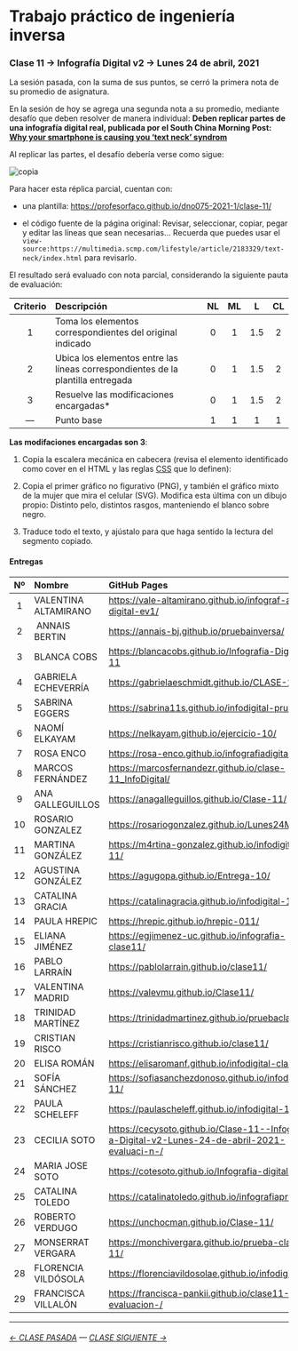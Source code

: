 # Trabajo práctico de ingeniería inversa

### Clase 11 → Infografía Digital v2 → Lunes 24 de abril, 2021

La sesión pasada, con la suma de sus puntos, se cerró la primera nota de su promedio de asignatura. 

En la sesión de hoy se agrega una segunda nota a su promedio, mediante desafío que deben resolver de manera individual: **Deben replicar partes de una infografía digital real, publicada por el South China Morning Post: [Why your smartphone is causing you ‘text neck’ syndrom](https://multimedia.scmp.com/lifestyle/article/2183329/text-neck/index.html)**

Al replicar las partes, el desafío debería verse como sigue: 

![copia](https://raw.githubusercontent.com/profesorfaco/dno075-2021-1/main/clase-11/copia.png)

Para hacer esta réplica parcial, cuentan con:

- una plantilla: https://profesorfaco.github.io/dno075-2021-1/clase-11/

- el código fuente de la página original: Revisar, seleccionar, copiar, pegar y editar las líneas que sean necesarias… Recuerda que puedes usar el `view-source:https://multimedia.scmp.com/lifestyle/article/2183329/text-neck/index.html` para revisarlo.

El resultado será evaluado con nota parcial, considerando la siguiente pauta de evaluación:

| Criterio | Descripción           | NL | ML | L | CL |
|:--------:|:----------------------|:-----:|:-----:|:-----:|:-----:|
| 1        | Toma los elementos correspondientes del original indicado | 0 | 1 | 1.5 | 2 |
| 2        | Ubica los elementos  entre las líneas correspondientes de la plantilla entregada  | 0 | 1 | 1.5 | 2 |
| 3        | Resuelve las modificaciones encargadas*  | 0 | 1 | 1.5 | 2 |
| —        | Punto base            | 1  | 1 | 1 | 1   |

**Las modifaciones encargadas son 3**:

1) Copia la escalera mecánica en cabecera (revisa el elemento identificado como cover en el HTML y las reglas [CSS](https://multimedia.scmp.com/lifestyle/article/2183329/text-neck/css/graphics.css) que lo definen):

2) Copia el primer gráfico no figurativo (PNG), y también el gráfico mixto de la mujer que mira el celular (SVG). Modifica esta última con un dibujo propio: Distinto pelo, distintos rasgos, manteniendo el blanco sobre negro. 

3) Traduce todo el texto, y ajústalo para que haga sentido la lectura del segmento copiado.


#### Entregas

| Nº   | Nombre | GitHub Pages |
|:-----:|:-----|:-------------|
| 1  | VALENTINA ALTAMIRANO | https://vale-altamirano.github.io/infograf-a-digital-ev1/ |
| 2  | ANNAIS BERTIN | https://annais-bj.github.io/pruebainversa/ |
| 3  | BLANCA COBS | https://blancacobs.github.io/Infografia-Digital-11 |
| 4	 | GABRIELA ECHEVERRÍA | https://gabrielaeschmidt.github.io/CLASE-11/ |
| 5	 | SABRINA EGGERS | https://sabrina11s.github.io/infodigital-prueba1/ |
| 6	 | NAOMÍ ELKAYAM | https://nelkayam.github.io/ejercicio-10/ |
| 7	 | ROSA ENCO | https://rosa-enco.github.io/infografiadigital-11/ |
| 8	 | MARCOS FERNÁNDEZ | https://marcosfernandezr.github.io/clase-11_InfoDigital/ |
| 9	 |  ANA GALLEGUILLOS | https://anagalleguillos.github.io/Clase-11/ |
| 10 |	ROSARIO GONZALEZ | https://rosariogonzalez.github.io/Lunes24Mayo/ |
| 11 |	MARTINA GONZÁLEZ | https://m4rtina-gonzalez.github.io/infodigital-11/ |
| 12 |	AGUSTINA GONZÁLEZ | https://agugopa.github.io/Entrega-10/ |
| 13 |	CATALINA GRACIA | https://catalinagracia.github.io/infodigital-11/ |
| 14 |	PAULA HREPIC | https://hrepic.github.io/hrepic-011/ |
| 15 |	ELIANA JIMÉNEZ | https://egjimenez-uc.github.io/infografia-clase11/ |
| 16 |	PABLO LARRAÍN | https://pablolarrain.github.io/clase11/ |
| 17 |	VALENTINA MADRID | https://valevmu.github.io/Clase11/ |
| 18 |	TRINIDAD MARTÍNEZ | https://trinidadmartinez.github.io/pruebaclase11/ |
| 19 |	CRISTIAN RISCO | https://cristianrisco.github.io/clase11/ |
| 20 |	ELISA ROMÁN | https://elisaromanf.github.io/infodigital-clase11/ |
| 21 |	SOFÍA SÁNCHEZ | https://sofiasanchezdonoso.github.io/infodigital-11/ |
| 22 |	PAULA SCHELEFF | https://paulascheleff.github.io/infodigital-11/ |
| 23 |	CECILIA SOTO | https://cecysoto.github.io/Clase-11--Infograf-a-Digital-v2-Lunes-24-de-abril-2021-evaluaci-n-/ |
| 24 |	MARIA JOSE SOTO | https://cotesoto.github.io/Infografia-digital-11/ |
| 25 |	CATALINA TOLEDO | https://catalinatoledo.github.io/infografiaprueba1/ |
| 26 |	ROBERTO VERDUGO | https://unchocman.github.io/Clase-11/ |
| 27 |	MONSERRAT VERGARA | https://monchivergara.github.io/prueba-clase-11/ |
| 28 |	FLORENCIA VILDÓSOLA | https://florenciavildosolae.github.io/infodigital11/ |
| 29 |	FRANCISCA VILLALÓN | https://francisca-pankii.github.io/clase11--evaluacion-/ |


- - - - - - - - - - - - -

###### [← CLASE PASADA](https://github.com/profesorfaco/dno075-2021/tree/main/clase-10) — [CLASE SIGUIENTE →](https://github.com/profesorfaco/dno075-2021/tree/main/clase-12) 
